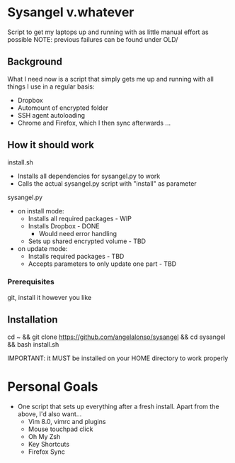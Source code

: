 # Sysangel v.whatever

Script to get my laptops up and running with as little manual effort as possible
NOTE: previous failures can be found under OLD/

## Background

What I need now is a script that simply gets me up and running with all things I use in a regular basis:
- Dropbox
- Automount of encrypted folder
- SSH agent autoloading
- Chrome and Firefox, which I then sync afterwards
...

## How it should work

install.sh
- Installs all dependencies for sysangel.py to work
- Calls the actual sysangel.py script with "install" as parameter

sysangel.py
- on install mode:
  - Installs all required packages - WIP
  - Installs Dropbox - DONE
    - Would need error handling
  - Sets up shared encrypted volume - TBD
- on update mode:
  - Installs required packages - TBD
  - Accepts parameters to only update one part - TBD

### Prerequisites

git, install it however you like


## Installation

cd ~ && git clone https://github.com/angelalonso/sysangel && cd sysangel && bash install.sh

IMPORTANT: it MUST be installed on your HOME directory to work properly


# Personal Goals

- One script that sets up everything after a fresh install. Apart from the above, I'd also want...
  - Vim 8.0, vimrc and plugins
  - Mouse touchpad click
  - Oh My Zsh
  - Key Shortcuts
  - Firefox Sync
